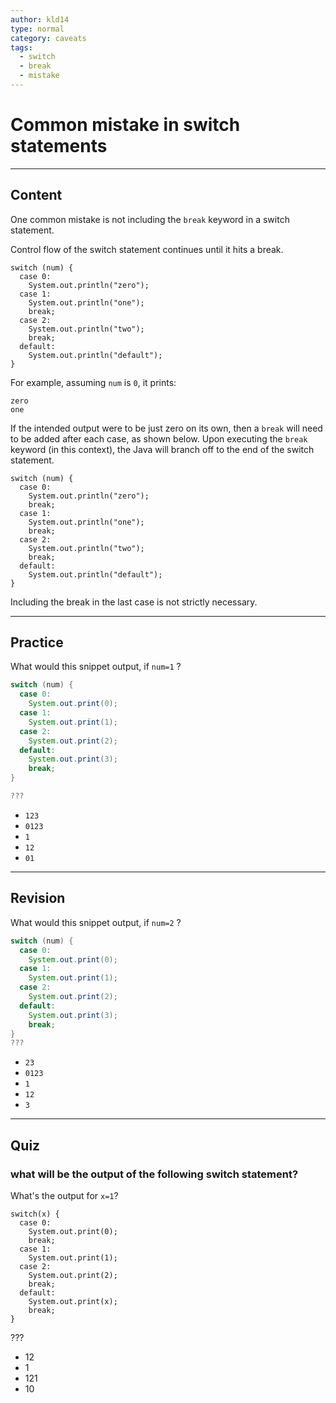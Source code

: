 ```yaml
---
author: kld14
type: normal
category: caveats
tags:
  - switch
  - break
  - mistake
---
```


# Common mistake in switch statements


---

## Content

One common mistake is not including the `break` keyword in a switch statement.

Control flow of the switch statement continues until it hits a break.

```plain-text
switch (num) {
  case 0: 
    System.out.println("zero");
  case 1: 
    System.out.println("one");
    break;
  case 2: 
    System.out.println("two");
    break;
  default: 
    System.out.println("default");
}

```

 For example, assuming `num` is `0`, it prints:

```plain-text
zero
one
```

If the intended output were to be just zero on its own, then a `break` will need to be added after each case, as shown below. Upon executing the `break` keyword (in this context), the Java will branch off to the end of the switch statement.

```plain-text
switch (num) {
  case 0: 
    System.out.println("zero");
    break;
  case 1: 
    System.out.println("one");
    break;
  case 2: 
    System.out.println("two");
    break;
  default: 
    System.out.println("default");
}

```

Including the break in the last case is not strictly necessary.


---

## Practice

What would this snippet output, if `num=1` ?

```java
switch (num) {
  case 0: 
    System.out.print(0);
  case 1: 
    System.out.print(1);
  case 2: 
    System.out.print(2);
  default: 
    System.out.print(3);
    break;
}

???
```

- `123`
- `0123`
- `1`
- `12`
- `01`


---

## Revision

What would this snippet output, if `num=2` ?

```java
switch (num) {
  case 0: 
    System.out.print(0);
  case 1: 
    System.out.print(1);
  case 2: 
    System.out.print(2);
  default: 
    System.out.print(3);
    break;
}
???
```

- `23`
- `0123`
- `1`
- `12`
- `3`


---

## Quiz

### what will be the output of the following switch statement?


What's the output for `x=1`?

```plain-text
switch(x) {
  case 0: 
    System.out.print(0);
    break;
  case 1: 
    System.out.print(1);
  case 2: 
    System.out.print(2);
    break;
  default: 
    System.out.print(x);
    break;
}
```

 ???

- 12
- 1
- 121
- 10
